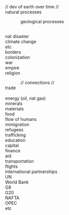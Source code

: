 <!DOCTYPE html>
<html>
<head>
<style>
p {
    text-indent: 50px;
}
</style>
</head>

<body>
// dev of earth over time //<br>
natural processes <br>
<p>geological processes</p><br>
  nat disaster<br>
  climate change<br>
  etc<br>
borders<br>
colonization<br>
war<br>
empire<br>
religion<br> 

// connections // <br>
trade<br>  
  energy (oil, nat gas)<br>
  minerals<br>
  materials<br>
  food<br>
flow of humans<br>
  immigration<br>
  refugees<br>
  trafficking<br>
  education<br>
capital<br>
  finance<br>
  aid<br>
transportation<br>
  flights<br>
international partnerships<br>
  UN<br>
  World Bank<br>
  G8<br>
  G20<br>
  NAFTA<br>
  OPEC<br>
  etc


  </body>
</html>
  
